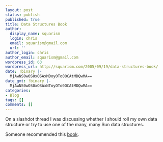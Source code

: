 ```yaml
---
layout: post
status: publish
published: true
title: Data Structures Book
author:
  display_name: squarism
  login: chris
  email: squarism@gmail.com
  url: ''
author_login: chris
author_email: squarism@gmail.com
wordpress_id: 63
wordpress_url: http://squarism.com/2005/09/19/data-structures-book/
date: !binary |-
  MjAwNS0wOS0xOSAxMDoyOTo0OCAtMDQwMA==
date_gmt: !binary |-
  MjAwNS0wOS0xOSAxNToyOTo0OCAtMDQwMA==
categories:
- Blog
tags: []
comments: []
---
```

On a slashdot thread I was discussing whether I should roll my own data structure or try to use one of the many, many Sun data structures.

Someone recommended this [book](http://he-cda.wiley.com/WileyCDA/HigherEdTitle/productCd-0471469831.html).